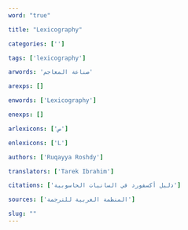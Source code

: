 ```yaml
---
word: "true"

title: "Lexicography"

categories: ['']

tags: ['lexicography']

arwords: 'صناعة المعاجم'

arexps: []

enwords: ['Lexicography']

enexps: []

arlexicons: ['ص']

enlexicons: ['L']

authors: ['Ruqayya Roshdy']

translators: ['Tarek Ibrahim']

citations: ['دليل أكسفورد في السانيات الحاسوبية']

sources: ['المنظمة العربية للترجمة']

slug: ""
---
```

